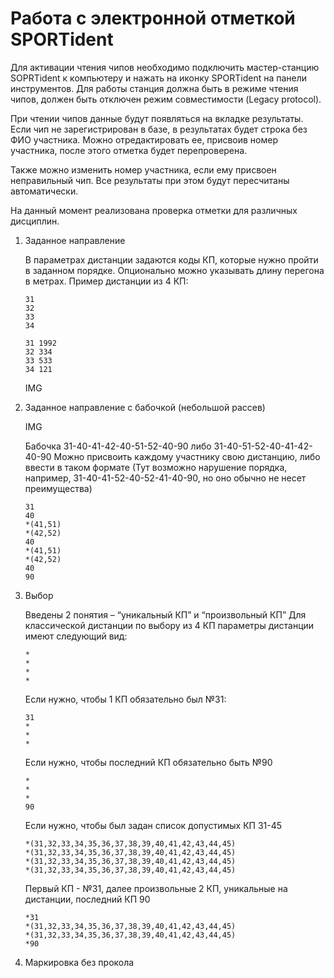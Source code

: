 # Работа с электронной отметкой SPORTident

Для активации чтения чипов необходимо подключить мастер-станцию SOPRTident к компьютеру и нажать на иконку SPORTident на панели инструментов. Для работы станция должна быть в режиме чтения чипов, должен быть отключен режим совместимости (Legacy protocol).

При чтении чипов данные будут появляться на вкладке результаты.
Если чип не зарегистрирован в базе, в результатах будет строка без ФИО участника. Можно отредактировать ее, присвоив номер участника, после этого отметка будет перепроверена.

Также можно изменить номер участника, если ему присвоен неправильный чип. Все результаты при этом будут пересчитаны автоматически.

На данный момент реализована проверка отметки для различных дисциплин.

1. Заданное направление

    В параметрах дистанции задаются коды КП, которые нужно пройти в заданном порядке. Опционально можно указывать длину перегона в метрах.
    Пример дистанции из 4 КП:

    ```
    31
    32
    33
    34
    ```

    ```
    31 1992
    32 334
    33 533
    34 121
    ```

    IMG

1. Заданное направление с бабочкой (небольшой рассев)

    IMG

    Бабочка 31-40-41-42-40-51-52-40-90 либо  31-40-51-52-40-41-42-40-90
    Можно присвоить каждому участнику свою дистанцию, либо ввести в таком формате (Тут возможно нарушение порядка, например, 31-40-41-52-40-52-41-40-90, но оно обычно не несет преимущества)

    ```
    31
    40
    *(41,51)
    *(42,52)
    40
    *(41,51)
    *(42,52)
    40
    90
    ```

1. Выбор

    Введены 2 понятия – “уникальный КП”  и “произвольный КП”
    Для классической дистанции по выбору из 4 КП параметры дистанции имеют следующий вид:

    ```
    *
    *
    *
    *
    ```

    Если нужно, чтобы 1 КП обязательно был №31:

    ```
    31
    *
    *
    *
    ```

    Если нужно, чтобы последний КП обязательно быть №90

    ```
    *
    *
    *
    90
    ```

    Если нужно, чтобы был задан список допустимых КП 31-45

    ```
    *(31,32,33,34,35,36,37,38,39,40,41,42,43,44,45)
    *(31,32,33,34,35,36,37,38,39,40,41,42,43,44,45)
    *(31,32,33,34,35,36,37,38,39,40,41,42,43,44,45)
    *(31,32,33,34,35,36,37,38,39,40,41,42,43,44,45)
    ```

    Первый КП - №31, далее произвольные 2 КП, уникальные на дистанции, последний КП 90

    ```
    *31
    *(31,32,33,34,35,36,37,38,39,40,41,42,43,44,45)
    *(31,32,33,34,35,36,37,38,39,40,41,42,43,44,45)
    *90
    ```

1. Маркировка без прокола